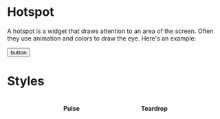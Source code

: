 # Hotspot

A hotspot is a widget that draws attention to an area of the screen. Often they use animation and colors to draw the eye. Here's an example:

<div class="example">
  <button id="hotspot-button">button</button>
</div>

# Styles

<div class="styles">
  <Card>
    <h4>Pulse</h4>
    <div id="pulse" class="style-demo"></div>
  </Card>
  <Card>
    <h4>Teardrop</h4>
    <div id="teardrop" class="style-demo"></div>
  </Card>
</div>

<script>
  const popperArgs = {
    placement: 'left',
    modifiers: {
      offset: {
        enabled: true,
        offset: '0,-50%r',
      },
    },
  };

  export default {
    props: ['slot-key'],
    mounted() {
      let h = new OnboardistUI.Hotspot({
        attach: document.querySelector('#hotspot-button'),
        placement: 'top-end',
      });

      h = new OnboardistUI.Hotspot({
        attach: '#pulse',
        style: 'pulse',
        ...popperArgs,
      });

      h = new OnboardistUI.Hotspot({
        attach: '#teardrop',
        style: 'teardrop',
        ...popperArgs,
      });
    }
  }
</script>
<style lang="less">
.styles {
  display: flex;
  flex-direction: row;
  justify-content: space-evenly;

  .md-card, .md-card .card-content {
    text-align: center;
  }
}

.style-demo {
  width: 50px;
  height: 50px;
  display: inline-block;
}
</style>